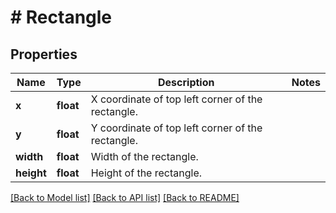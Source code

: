 # # Rectangle

## Properties

Name | Type | Description | Notes
------------ | ------------- | ------------- | -------------
**x** | **float** | X coordinate of top left corner of the rectangle. |
**y** | **float** | Y coordinate of top left corner of the rectangle. |
**width** | **float** | Width of the rectangle. |
**height** | **float** | Height of the rectangle. |

[[Back to Model list]](../../README.md#models) [[Back to API list]](../../README.md#endpoints) [[Back to README]](../../README.md)
